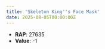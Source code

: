 ```yaml
---
title: 'Skeleton King''s Face Mask'
date: 2025-08-05T00:00:00Z
---
```

- **RAP**: 27635
- **Value**: -1
